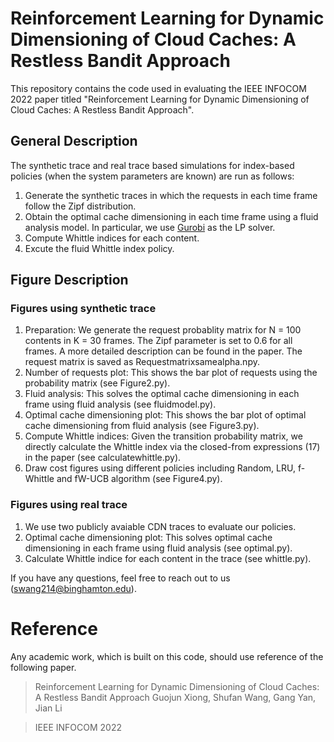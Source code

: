 # Reinforcement Learning for Dynamic Dimensioning of Cloud Caches: A Restless Bandit Approach
This repository contains the code used in evaluating the IEEE INFOCOM 2022 paper titled "Reinforcement Learning for Dynamic Dimensioning of Cloud Caches: A Restless Bandit Approach". 

## General Description
The synthetic trace and real trace based simulations for index-based policies (when the system parameters are known) are run as follows:
1. Generate the synthetic traces in which the requests in each time frame follow the Zipf distribution.
2. Obtain the optimal cache dimensioning in each time frame using a fluid analysis model. In particular, we use [Gurobi](https://www.gurobi.com) as the LP solver.
3. Compute Whittle indices for each content.
4. Excute the fluid Whittle index policy.

## Figure Description
### Figures using synthetic trace
1. Preparation: We generate the request probablity matrix for N = 100 contents in K = 30 frames. The Zipf parameter is set to 0.6 for all frames. A more detailed description can be found in the paper. The request matrix is saved as Requestmatrixsamealpha.npy.
2. Number of requests plot: This shows the bar plot of requests using the probability matrix (see Figure2.py).
3. Fluid analysis: This solves the optimal cache dimensioning in each frame using fluid analysis (see fluidmodel.py).
4. Optimal cache dimensioning plot: This shows the bar plot of optimal cache dimensioning from fluid analysis (see Figure3.py).
5. Compute Whittle indices: Given the transition probability matrix, we directly calculate the Whittle index via the closed-from expressions (17) in the paper (see calculatewhittle.py).
6. Draw cost figures using different policies including Random, LRU, f-Whittle and fW-UCB algorithm (see Figure4.py).
### Figures using real trace
1. We use two publicly avaiable CDN traces to evaluate our policies.
2. Optimal cache dimensioning plot: This solves optimal cache dimensioning in each frame using fluid analysis (see optimal.py).
3. Calculate Whittle indice for each content in the trace (see whittle.py).

If you have any questions, feel free to reach out to us (swang214@binghamton.edu).

# Reference
Any academic work, which is built on this code, should use reference of the following paper.
> Reinforcement Learning for Dynamic Dimensioning of Cloud Caches: A Restless Bandit Approach
> Guojun Xiong, Shufan Wang, Gang Yan, Jian Li

> IEEE INFOCOM 2022

